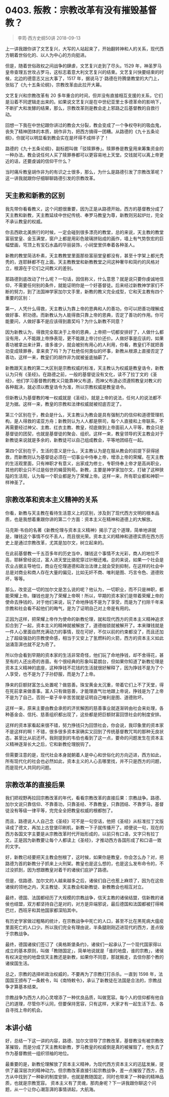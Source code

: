 # 0403. 叛教：宗教改革有没有摧毁基督教？
> 李筠·西方史纲50讲
2018-09-13

上一讲我跟你讲了文艺复兴，大写的人站起来了，开始翻转神和人的关系，现代西方朝着世俗化的、以人为中心的方向挺进。

但是，随着世俗政权之间战争的肆虐，文艺复兴走到了尽头。1529 年，神圣罗马皇帝查理五世攻占罗马，这标志着意大利文艺复兴的结束。文艺复兴快要结束的时候，北边的德意志又出大事了，1517 年，据说马丁·路德在符腾堡教堂的大门上，张贴了《九十五条论纲》，宗教改革由此拉开大幕。

文艺复兴和宗教改革有 20 多年重合的时间，但并没有直接相互支援的关系，它们是沿着不同逻辑走出来的。如果说文艺复兴是在中世纪亚里士多德革命的影响下，不断扩大和发酵的结果，那么，宗教改革则是教会走上邪路之后基督教的自救行动。

回想一下我在中世纪跟你讲过的教会大分裂，教会变成了一个争权夺利的吸血鬼，丧失了精神团体的本质，胡作非为，把西方搞得一团糟。从路德的《九十五条论纲》，你就可以明显看到教会实在是坏得不成样子了！

路德的《九十五条论纲》，副标题叫做「驳赎罪券」。赎罪券是教皇用来筹集资金的一种办法，教会说任何人买了赎罪券都可以更容易地上天堂。交钱就可以离上帝更近的话，还要虔诚的信仰干什么？

当时痛斥教皇胡作非为的有识之士很多，那么，为什么是路德引发了宗教改革呢？这一讲我就跟你仔细聊聊路德引发的宗教改革。

## 天主教和新教的区别
我先带你看看教义，这个问题很重要，因为正是从路德开始，西方的基督教分成了天主教和新教，天主教延续中世纪传统、奉罗马教皇为尊，新教则另起炉灶，完全不承认教皇的权威。

你去西欧北美旅行的时候，一定会碰到很多漂亮的教堂，总的来说，天主教的教堂富丽堂皇、金玉满堂，窗户上都是用彩色玻璃拼贴成的画作，墙上有气势恢宏的巨幅壁画，穹顶上有宝石水晶的华丽装饰，小祠堂里供奉着各种圣人。

新教的教堂简洁朴素，天主教教堂里面那些富丽堂皇都没有，甚至十字架上都光秃秃的，连耶稣都不在上面。天主教教堂和新教教堂之间这种奢华和简约的风格对立，根源在于它们之间教义的差别。

那路德到底改动了什么呢？一句话，因信称义，什么意思？就是说只要你虔诚地信仰，不需要任何别的条件，就能证明你是一个好基督徒。后来经过新教神学家们不断的努力，到了法国神学家加尔文手里，新教的教义完全成型，它和天主教有四个重要的区别：

第一，人凭什么得救，天主教认为靠上帝的恩典和人的善功，你可以把善功理解成做好事、积功德。而新教认为人能得救只靠上帝的恩典，否定了善功的作用。你可能要问，人做好事不是应该得到嘉奖吗？为什么新教不同意？

因为新教认为，得救完全取决于上帝的恩典，上帝把一切都安排好了，人做什么都没有用，人不能跟上帝挣表现，更不能跟上帝讨价还价。人做好事是应该的，如果善功被拿出来计算，谁多谁少，就会被别有用心的人利用，你看，教皇们不就把善功变成赎罪券，拿来卖了吗？为了杜绝任何类似的坏事，新教从根源上直接否定了善功，这样一来，教皇们的胡作非为就被釜底抽薪了。

新教跟天主教的第二大区别是宗教权威的标准，天主教认为权威是教皇诰令，新教认为只有《圣经》。在路德之前，一般的基督徒没有文化，读不了拉丁文的《圣经》，他们学习基督教的教义只能靠神父布道，而神父布道必须遵照教皇对教义的各种裁决，就必须以教皇诰令为准，所以宗教权威是教皇诰令。

但新教认为基督教的唯一权威就是《圣经》，就是上帝的说法，任何人的说法都不足为据。这样一来，教皇的宗教和法律权威就被彻底否定了。

第三个区别在于，教会是什么，天主教认为教会是具有强制力的信仰和道德管理机构，是人得救的诺亚方舟；新教则认为人人都是祭司，每个人直接和上帝联系，不再需要经过神父、主教、红衣主教、教皇，彻底做到上帝面前人人平等，教会只是基督徒的团契，也就是基督徒的聚会、组织。这样一来，教皇领导的天主教会对于新教徒来说就是多余的，新教徒可以自己组成教会，平等地团结在一起。

第四个区别在于，生活的意义是什么，天主教认为是在服从教会的前提下获得拯救，而新教则认为基督徒必须在一切事业中侍奉上帝，增添上帝的荣耀。在天主教的生活观里面，只有神职才有意义，出家成为修士，专职侍奉上帝才是高尚职业，其他的职业只不过是俗世的蝇营狗苟。新教，主要是神学家加尔文，打破了这种狭隘的生活观，认为每一个职业都是为了荣耀上帝。这样一来，所有职业都和神职一样神圣了。

## 宗教改革和资本主义精神的关系
你看，新教与天主教在看待生活意义上的区别，涉及到了现代西方文明的根本品质，也是我想着重跟你讲的第二个方面：资本主义在精神和道德上的大解放。

马克斯·韦伯的名著《新教伦理与资本主义精神》揭示了这个道理，简单地讲就是，赚钱这个事情不仅不丢人，而且很光荣。资本主义的精神和道德实质在西方历史上是通过宗教改革，尤其是加尔文，树立起来的。

在此前基督教一千五百多年的历史当中，赚钱这个事情不太光彩，商人的地位不高，耶稣曾经说过，富人进天堂比骆驼穿过针眼还难。总的来说，如果一个社会是农业占据主导地位，商业在伦理道德和政治法律上就会受到抑制，在这样的社会中总是对商业和商人存在大量的偏见，比如无奸不商、唯利是图、巧言令色、道德败坏，等等。

那么，改变这一切的加尔文是怎么说的呢？他认为，一切职业，而不只是神职，都能荣耀上帝。赚钱也是为了荣耀上帝啊！所以，早期的资本家们是带着荣耀上帝的使命去挣钱的，对于他们来说，玩了命地挣钱不是为了享受，而是为了扫除千年来宗教和社会看不起他们的晦气，是为了证明自己对上帝是有用的。

正因为这样，把荣耀上帝作为使命的新教伦理，就和现代西方的资本主义精神追求扣合到了一起，资本主义的精神就被解放了，道德枷锁就被解开了。本来赚钱就是一件人心里面自然充满动力的事情，现在可好，不仅以前的约束都没了，而且还加上了超级强劲的宗教使命感，相当于又安上了氢燃料的火箭，西方的资本主义如此汹涌澎湃也就不足为奇了。

所以你会看到早期的资本家的生活非常奇怪，他们玩了命地挣钱，却不舍得花，甚至有的人还出奇的吝啬。有个很经典的形象叫葛朗台，但如果你知道了新教伦理是资本主义精神的底座，这种挣钱不花钱的生活就很好解释了，因为挣钱不是为了个人享受，也不是为了子孙舒服，而是为了上帝。

挣来的巨额财富怎么处置呢？做慈善。珠宝黄金太沉重，带着它们上不了天堂，得在死前拿来做善事。富人只有做慈善，才能理直气壮地跟上帝说，挣钱是为了上帝不是为了自己，否则一辈子辛辛苦苦就是证明自己唯利是图、道德败坏。

这样一来，原来主要由教会承担的济贫解困的慈善事业就逐渐转由社会来处理，各种基金会、信托、慈善组织都出现了，这些都是把巨额财富回馈社会的制度安排。

这样的资本家看起来很不错，努力挣钱只为回馈社会，你会说，我印象里的资本家不是这样的啊！不错，很多很多资本家确实又回到了传统基督教咒骂的那种无良状态，甚至比从前还坏。我刚提到的韦伯也看到了这一点，要命的问题发生在资本主义精神逐渐长大之后，它和新教伦理脱钩了。

但需要注意的是，现代社会本身就朝着人是中心和世俗化的方向迈进，西方如此，所有现代化的社会也必然如此，资本主义的人心去哪里找，并不只是西方的问题，而是现代人共同的问题。

## 宗教改革的直接后果
我们把视野再拉回宗教改革的年代，看看宗教改革的直接后果：宗教战争。路德、加尔文说只靠信仰、不靠善功，只靠圣经、不靠教皇，只靠团结、不靠罗马，基督徒没有等级一律平等，完完全全把教皇权威的根都刨了。

而且，路德说人人自己念《圣经》可不是一句空话，他把《圣经》从标准拉丁文版译成了德文，再加上古登堡印刷机，新教一下子就传播开了。顺便说一句，现在的西方各国文字主要是从宗教改革时代开始形成的，以前只有口语，文字只有拉丁文。正是因为新教要让每个人都读上《圣经》，才推动西方各国形成了和口语一致的文字。

好，新教已经要把天主教会刨根了，这时候，如果你是教皇，你会怎么办？对，把路德为首的新教分子抓来上火刑架。教皇也是这么想的，也是这么发布命令的，不过没抓到，因为想跟教皇对着干的诸侯们庇护了路德。

但是，信路德、加尔文的人越来越多之后，诸侯们自己也惹上麻烦了，因为在这些诸侯的领地之内，天主教徒、天主教会和新教徒、新教教会也相互对立。

最终，德国、法国都经历了大规模的宗教战争，信天主教的诸侯结盟，信新教的诸侯也结盟，双方都坚持自己是对的，对方是异端邪说，最后德国和法国都被打得稀巴烂，西班牙和其他国家都深陷其中。

有历史学家做过粗略的统计，在宗教战争中死亡的人口，甚至不比在黑死病大瘟疫里面死亡的人口少。所以我们完全有理由说，半条腿刚刚迈进现代的西方，差点毁于宗教战争。

最终，德国诸侯们签订了《奥格斯堡条约》，诸侯们一起承认了一个现代国家得以成立的基本原则，叫做「教随国定」，简单地说就是「谁的地盘，谁的宗教」，诸侯有权决定他的地盘信天主教还是新教，如果你不同意，那就搬走，去信你那个教的诸侯国生活。

总之，宗教的选择听政治权威的，不要再为了宗教打打杀杀。一直到 1598 年，法国国王颁布了一条敕令，叫《南特敕令》，承认了新教徒在法国是合法的，宗教战争才算基本结束。

宗教战争为西方人的心灵增添了一种优良品质，叫做宽容。每个人的信仰都有他自己的道理，尽管你不认同，但要保持宽容，只有这样，大家才有一起生活下去、各自寻找上帝的机会。

## 本讲小结
好，总结一下这一讲的内容，路德、加尔文领导了宗教改革，基督教没有被宗教改革摧毁，而是分成了天主教和新教，罗马教皇的权威倒是真的被摧毁了，他失去了作为基督教统一组织领袖的地位。

最重要的是，新教伦理解放了资本主义精神，为现代西方资本主义的迅猛发展，提供了最深层次的精神动力。但宗教改革直接引起宗教战争，差一点摧毁了西方，西方从中找到了一种新的制度安排，也就是教随国定，同时也带来了一种新的精神品质，也就是宗教宽容。
资本主义有了灵魂，那肉身呢？下一讲我跟你聊这个问题，从一个让你心潮澎湃的事情讲起，大航海。

